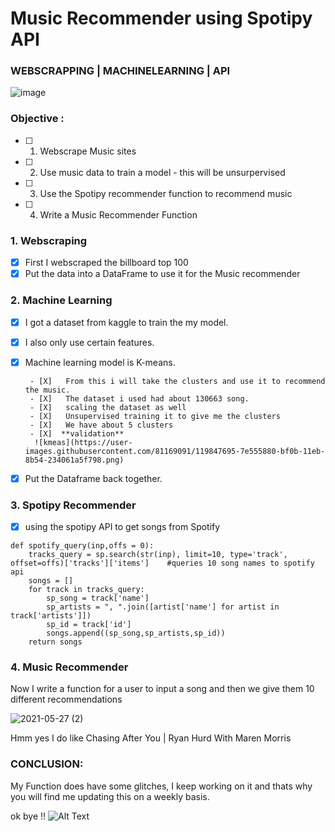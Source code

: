 
# Music Recommender using Spotipy API
### WEBSCRAPPING | MACHINELEARNING | API

![image](https://user-images.githubusercontent.com/81169091/119850533-ed33b100-bf0d-11eb-9907-6804dd38918a.png)

### Objective :

- [ ] 1. Webscrape Music sites
- [ ] 2. Use music data to train a model - this will be unsurpervised
- [ ] 3. Use the Spotipy recommender function to recommend music
- [ ] 4. Write a Music Recommender Function

### 1. Webscraping 

- [X] First I webscraped the billboard top 100 
- [X] Put the data into a DataFrame to use it for the Music recommender 

### 2. Machine Learning 

- [X] I got a dataset from kaggle to train the my model.
- [X] I also only use certain features.
- [X] Machine learning model is K-means.


       - [X]   From this i will take the clusters and use it to recommend the music.
       - [X]   The dataset i used had about 130663 song.
       - [X]   scaling the dataset as well
       - [X]   Unsupervised training it to give me the clusters
       - [X]   We have about 5 clusters
       - [X]  **validation**
        ![kmeas](https://user-images.githubusercontent.com/81169091/119847695-7e555880-bf0b-11eb-8b54-234061a5f798.png)
        
- [X] Put the Dataframe back together.

### 3. Spotipy Recommender
 
- [X] using the spotipy API to get songs from Spotify

```
def spotify_query(inp,offs = 0):
    tracks_query = sp.search(str(inp), limit=10, type='track', offset=offs)['tracks']['items']    #queries 10 song names to spotify api
    songs = []
    for track in tracks_query:
        sp_song = track['name']
        sp_artists = ", ".join([artist['name'] for artist in track['artists']])
        sp_id = track['id']
        songs.append((sp_song,sp_artists,sp_id))
    return songs
 ```

  
### 4. Music Recommender
Now I write a function for a user to input a song and then we give them 10 different recommendations

![2021-05-27 (2)](https://user-images.githubusercontent.com/81169091/119849182-b4470c80-bf0c-11eb-81bd-7b2131e22468.png)

Hmm yes I do like Chasing After You | Ryan Hurd With Maren Morris 

### CONCLUSION:

My Function does have some glitches, I keep working on it and thats why you will find me updating this on a weekly basis.

ok bye !!
![Alt Text](https://theikondesign.files.wordpress.com/2021/01/1e91b53e-4aab-4d8a-8d6b-8768550e95e9.gif)



